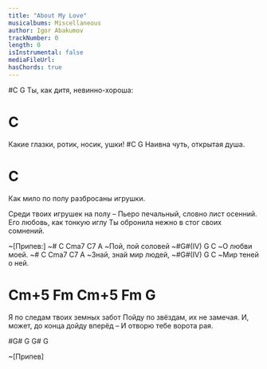 ```yaml
---
title: "About My Love"
musicalbums: Miscellaneous
author: Igor Abakumov
trackNumber: 0
length: 0
isInstrumental: false
mediaFileUrl: 
hasChords: true
---
```


#C                          G
Ты, как дитя, невинно-хороша:
#                            C
Какие глазки, ротик, носик, ушки!
#C                        G
Наивна чуть, открытая душа.
#                               C
Как мило по полу разбросаны игрушки.

Среди твоих игрушек на полу –
Пьеро печальный, словно лист осенний.
Его любовь, как тонкую иглу
Ты обронила нежно в стог своих сомнений.

~[Припев:]
~# C    Cma7 C7  A
~Пой, пой  соловей
~#G#(IV) G   C
~О  любви моей.
~#  C    Cma7 C7    A
~Знай, знай мир людей,
~#G#(IV) G     C
~Мир теней о ней.

#   Cm+5  Fm    Cm+5   Fm    G
Я по следам твоих земных забот
Пойду по звёздам, их не замечая.
И, может, до конца дойду вперёд –
И отворю тебе ворота рая.

#G# G G# G

~[Припев]

